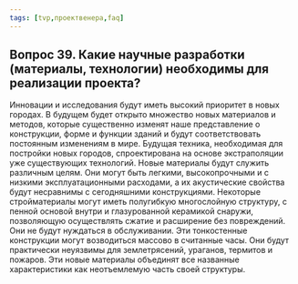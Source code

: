 ```yaml
---
tags: [tvp,проектвенера,faq]
---
```

## Вопрос 39. Какие научные разработки (материалы, технологии) необходимы для реализации проекта?

Инновации и исследования будут иметь высокий приоритет в новых городах. В будущем будет открыто множество новых материалов и методов, которые существенно изменят наше представление о конструкции, форме и функции зданий и будут соответствовать постоянным изменениям в мире. Будущая техника, необходимая для постройки новых городов, спроектирована на основе экстраполяции уже существующих технологий. Новые материалы будут служить различным целям. Они могут быть легкими, высокопрочными и с низкими эксплуатационными расходами, а их акустические свойства будут несравнимы с сегодняшними конструкциями. Некоторые стройматериалы могут иметь полугибкую многослойную структуру, с пенной основой внутри и глазурованной керамикой снаружи, позволяющую осуществлять сжатие и расширение без повреждений. Они не будут нуждаться в обслуживании. Эти тонкостенные конструкции могут возводиться массово в считанные часы. Они будут практически неуязвимы для землетрясений, ураганов, термитов и пожаров. Эти новые материалы объединят все названные характеристики как неотъемлемую часть своей структуры.